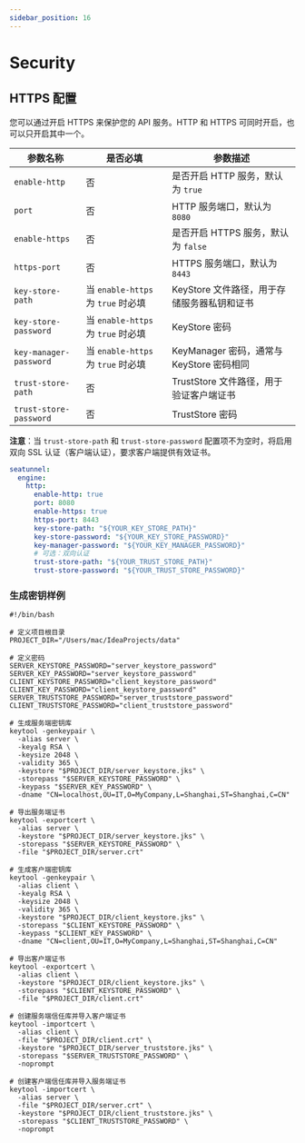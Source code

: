 ```yaml
---
sidebar_position: 16
---
```


# Security

## HTTPS 配置

您可以通过开启 HTTPS 来保护您的 API 服务。HTTP 和 HTTPS 可同时开启，也可以只开启其中一个。

| 参数名称 | 是否必填 | 参数描述 |
|--------|---------|--------|
| `enable-http` | 否 | 是否开启 HTTP 服务，默认为 `true` |
| `port` | 否 | HTTP 服务端口，默认为 `8080` |
| `enable-https` | 否 | 是否开启 HTTPS 服务，默认为 `false` |
| `https-port` | 否 | HTTPS 服务端口，默认为 `8443` |
| `key-store-path` | 当 `enable-https` 为 `true` 时必填 | KeyStore 文件路径，用于存储服务器私钥和证书 |
| `key-store-password` | 当 `enable-https` 为 `true` 时必填 | KeyStore 密码 |
| `key-manager-password` | 当 `enable-https` 为 `true` 时必填 | KeyManager 密码，通常与 KeyStore 密码相同 |
| `trust-store-path` | 否 | TrustStore 文件路径，用于验证客户端证书 |
| `trust-store-password` | 否 | TrustStore 密码 |

**注意**：当 `trust-store-path` 和 `trust-store-password` 配置项不为空时，将启用双向 SSL 认证（客户端认证），要求客户端提供有效证书。

```yaml
seatunnel:
  engine:
    http:
      enable-http: true
      port: 8080
      enable-https: true
      https-port: 8443
      key-store-path: "${YOUR_KEY_STORE_PATH}"
      key-store-password: "${YOUR_KEY_STORE_PASSWORD}"
      key-manager-password: "${YOUR_KEY_MANAGER_PASSWORD}"
      # 可选：双向认证
      trust-store-path: "${YOUR_TRUST_STORE_PATH}"
      trust-store-password: "${YOUR_TRUST_STORE_PASSWORD}"
```

### 生成密钥样例

```shell
#!/bin/bash

# 定义项目根目录
PROJECT_DIR="/Users/mac/IdeaProjects/data"

# 定义密码
SERVER_KEYSTORE_PASSWORD="server_keystore_password"
SERVER_KEY_PASSWORD="server_keystore_password"
CLIENT_KEYSTORE_PASSWORD="client_keystore_password"
CLIENT_KEY_PASSWORD="client_keystore_password"
SERVER_TRUSTSTORE_PASSWORD="server_truststore_password"
CLIENT_TRUSTSTORE_PASSWORD="client_truststore_password"

# 生成服务端密钥库
keytool -genkeypair \
  -alias server \
  -keyalg RSA \
  -keysize 2048 \
  -validity 365 \
  -keystore "$PROJECT_DIR/server_keystore.jks" \
  -storepass "$SERVER_KEYSTORE_PASSWORD" \
  -keypass "$SERVER_KEY_PASSWORD" \
  -dname "CN=localhost,OU=IT,O=MyCompany,L=Shanghai,ST=Shanghai,C=CN"

# 导出服务端证书
keytool -exportcert \
  -alias server \
  -keystore "$PROJECT_DIR/server_keystore.jks" \
  -storepass "$SERVER_KEYSTORE_PASSWORD" \
  -file "$PROJECT_DIR/server.crt"

# 生成客户端密钥库
keytool -genkeypair \
  -alias client \
  -keyalg RSA \
  -keysize 2048 \
  -validity 365 \
  -keystore "$PROJECT_DIR/client_keystore.jks" \
  -storepass "$CLIENT_KEYSTORE_PASSWORD" \
  -keypass "$CLIENT_KEY_PASSWORD" \
  -dname "CN=client,OU=IT,O=MyCompany,L=Shanghai,ST=Shanghai,C=CN"

# 导出客户端证书
keytool -exportcert \
  -alias client \
  -keystore "$PROJECT_DIR/client_keystore.jks" \
  -storepass "$CLIENT_KEYSTORE_PASSWORD" \
  -file "$PROJECT_DIR/client.crt"

# 创建服务端信任库并导入客户端证书
keytool -importcert \
  -alias client \
  -file "$PROJECT_DIR/client.crt" \
  -keystore "$PROJECT_DIR/server_truststore.jks" \
  -storepass "$SERVER_TRUSTSTORE_PASSWORD" \
  -noprompt

# 创建客户端信任库并导入服务端证书
keytool -importcert \
  -alias server \
  -file "$PROJECT_DIR/server.crt" \
  -keystore "$PROJECT_DIR/client_truststore.jks" \
  -storepass "$CLIENT_TRUSTSTORE_PASSWORD" \
  -noprompt
```